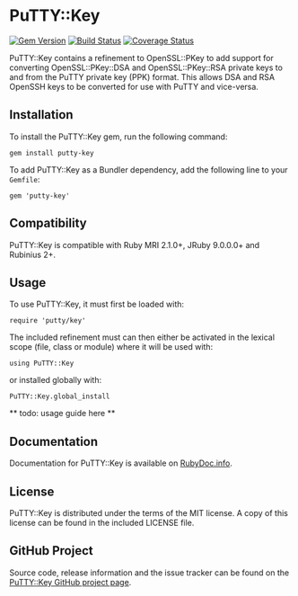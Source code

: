 # PuTTY::Key #

[![Gem Version](https://badge.fury.io/rb/putty-key.svg)](http://badge.fury.io/rb/putty-key) [![Build Status](https://travis-ci.org/philr/putty-key.svg?branch=master)](https://travis-ci.org/philr/putty-key) [![Coverage Status](https://coveralls.io/repos/philr/putty-key/badge.svg?branch=master)](https://coveralls.io/r/philr/putty-key?branch=master)

PuTTY::Key contains a refinement to OpenSSL::PKey to add support for converting
OpenSSL::PKey::DSA and OpenSSL::PKey::RSA private keys to and from the PuTTY
private key (PPK) format. This allows DSA and RSA OpenSSH keys to be converted
for use with PuTTY and vice-versa.


## Installation ##

To install the PuTTY::Key gem, run the following command:

    gem install putty-key

To add PuTTY::Key as a Bundler dependency, add the following line to your
`Gemfile`:

    gem 'putty-key'


## Compatibility ##

PuTTY::Key is compatible with Ruby MRI 2.1.0+, JRuby 9.0.0.0+ and Rubinius 2+.


## Usage ##

To use PuTTY::Key, it must first be loaded with:

    require 'putty/key'

The included refinement must can then either be activated in the lexical scope
(file, class or module) where it will be used with:

    using PuTTY::Key

or installed globally with:

    PuTTY::Key.global_install

** todo: usage guide here **


## Documentation ##

Documentation for PuTTY::Key is available on
[RubyDoc.info](http://www.rubydoc.info/gems/putty-key).


## License ##

PuTTY::Key is distributed under the terms of the MIT license. A copy of this
license can be found in the included LICENSE file.


## GitHub Project ##

Source code, release information and the issue tracker can be found on the
[PuTTY::Key GitHub project page](https://github.com/philr/putty-key).
